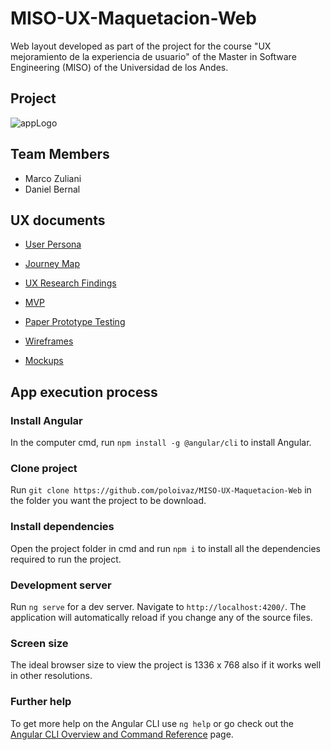 # MISO-UX-Maquetacion-Web
Web layout developed as part of the project for the course "UX mejoramiento de la experiencia de usuario" of the Master in Software Engineering (MISO) of the Universidad de los Andes.

## Project

![appLogo](https://github.com/poloivaz/MISO-UX-Maquetacion-Web/assets/78174427/3b4097c5-3b05-4d58-89df-b84a0682d141)

## Team Members

- Marco Zuliani
- Daniel Bernal

## UX documents

- [User Persona](https://drive.google.com/file/d/1XL0c3xiWW6zFxjsBTZjgRNm-UqACKoE5/view?usp=sharing)

- [Journey Map](https://drive.google.com/file/d/1b9rHXNwu72LfCFByAU9GsZZbhCRsiVEe/view?usp=sharing)

- [UX Research Findings](https://drive.google.com/file/d/1OgFGGYk2l0FwFBPD_9wNbRhNCTv-2QMT/view?usp=sharing)
  
- [MVP](https://drive.google.com/file/d/1IeB0Y7SFtSIttt5tYpJNmZNU5k59pGtY/view?usp=sharing)

- [Paper Prototype Testing](https://youtu.be/TqFEu0VZ8TM)

- [Wireframes](https://www.figma.com/file/WIeYniYvIkndKUe1OjIu86/Wireframes-Web?type=design&node-id=0%3A1&mode=design&t=KpjWYuVcn1QpAIgh-1)

- [Mockups](https://www.figma.com/file/8YZ2fqZOEJXrZvZ01j8egG/Mockup-Web?type=design&node-id=0%3A1&mode=design&t=hQOLiGIoUaWRYY4d-1)

## App execution process

### Install Angular

In the computer cmd, run `npm install -g @angular/cli` to install Angular.

### Clone project

Run `git clone https://github.com/poloivaz/MISO-UX-Maquetacion-Web` in the folder you want the project to be download.

### Install dependencies

Open the project folder in cmd and run `npm i` to install all the dependencies required to run the project.

### Development server

Run `ng serve` for a dev server. Navigate to `http://localhost:4200/`. The application will automatically reload if you change any of the source files.

### Screen size

The ideal browser size to view the project is 1336 x 768 also if it works well in other resolutions.

### Further help

To get more help on the Angular CLI use `ng help` or go check out the [Angular CLI Overview and Command Reference](https://angular.io/cli) page.
